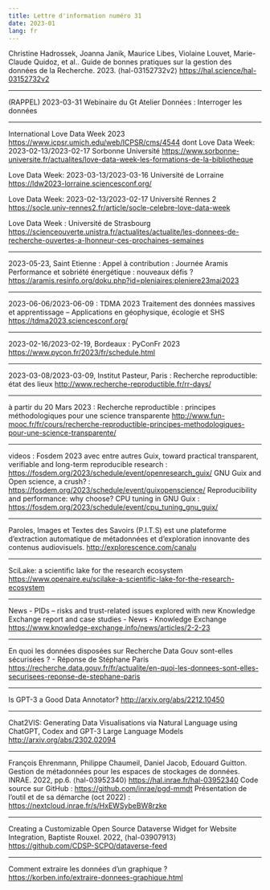 ```yaml
---
title: Lettre d'information numéro 31
date: 2023-01
lang: fr
---
```


Christine Hadrossek, Joanna Janik, Maurice Libes, Violaine Louvet, Marie-Claude Quidoz, et al.. Guide de bonnes pratiques sur la gestion des données de la Recherche. 2023. ⟨hal-03152732v2⟩
<https://hal.science/hal-03152732v2>

--------------------

(RAPPEL) 2023-03-31 Webinaire du Gt Atelier Données : Interroger les données

--------------------

International Love Data Week 2023
<https://www.icpsr.umich.edu/web/ICPSR/cms/4544>
dont
Love Data Week: 2023-02-13/2023-02-17 Sorbonne Université
<https://www.sorbonne-universite.fr/actualites/love-data-week-les-formations-de-la-bibliotheque>

Love Data Week: 2023-03-13/2023-03-16 Université de Lorraine
<https://ldw2023-lorraine.sciencesconf.org/>

Love Data Week: 2023-02-13/2023-02-17 Université Rennes 2
<https://socle.univ-rennes2.fr/article/socle-celebre-love-data-week>

Love Data Week : Université de Strasbourg
<https://scienceouverte.unistra.fr/actualites/actualite/les-donnees-de-recherche-ouvertes-a-lhonneur-ces-prochaines-semaines>

--------------------

2023-05-23, Saint Etienne : Appel à contribution : Journée Aramis
Performance et sobriété énergétique : nouveaux défis ?
<https://aramis.resinfo.org/doku.php?id=pleniaires:pleniere23mai2023>

--------------------

2023-06-06/2023-06-09 : TDMA 2023 Traitement des données massives et apprentissage – Applications en géophysique, écologie et SHS
<https://tdma2023.sciencesconf.org/>

--------------------

2023-02-16/2023-02-19, Bordeaux : PyConFr 2023
<https://www.pycon.fr/2023/fr/schedule.html>

--------------------

2023-03-08/2023-03-09, Institut Pasteur, Paris : Recherche reproductible: état des lieux
<http://www.recherche-reproductible.fr/rr-days/>

--------------------

à partir du 20 Mars 2023 : Recherche reproductible : principes méthodologiques pour une science transparente
<http://www.fun-mooc.fr/fr/cours/recherche-reproductible-principes-methodologiques-pour-une-science-transparente/>

--------------------

videos : Fosdem 2023
avec entre autres
    Guix, toward practical transparent, verifiable and long-term reproducible research : <https://fosdem.org/2023/schedule/event/openresearch_guix/>
    GNU Guix and Open science, a crush? : <https://fosdem.org/2023/schedule/event/guixopenscience/>
    Reproducibility and performance: why choose? CPU tuning in GNU Guix : <https://fosdem.org/2023/schedule/event/cpu_tuning_gnu_guix/>

--------------------

Paroles, Images et Textes des Savoirs (P.I.T.S) est une plateforme d’extraction automatique de métadonnées et d’exploration innovante des contenus audiovisuels.
<http://explorescence.com/canalu>

--------------------

SciLake: a scientific lake for the research ecosystem
<https://www.openaire.eu/scilake-a-scientific-lake-for-the-research-ecosystem>

--------------------

News - PIDs – risks and trust-related issues explored with new Knowledge Exchange report and case studies - News - Knowledge Exchange
<https://www.knowledge-exchange.info/news/articles/2-2-23>

--------------------

En quoi les données disposées sur Recherche Data Gouv sont-elles sécurisées ? - Réponse de Stéphane Paris
<https://recherche.data.gouv.fr/fr/actualite/en-quoi-les-donnees-sont-elles-securisees-reponse-de-stephane-paris>

--------------------

Is GPT-3 a Good Data Annotator?
<http://arxiv.org/abs/2212.10450>

--------------------

Chat2VIS: Generating Data Visualisations via Natural Language using ChatGPT, Codex and GPT-3 Large Language Models
<http://arxiv.org/abs/2302.02094>

--------------------

François Ehrenmann, Philippe Chaumeil, Daniel Jacob, Edouard Guitton. Gestion de métadonnées pour les espaces de stockages de données. INRAE. 2022, pp.6. ⟨hal-03952340⟩
<https://hal.inrae.fr/hal-03952340>
Code source sur GitHub : <https://github.com/inrae/pgd-mmdt>
Présentation de l’outil et de sa démarche (oct 2022) : <https://nextcloud.inrae.fr/s/HxEWSybeBW8rzke>

--------------------

Creating a Customizable Open Source Dataverse Widget for Website Integration, Baptiste Rouxel. 2022, ⟨hal-03907913⟩
<https://github.com/CDSP-SCPO/dataverse-feed>

--------------------

Comment extraire les données d’un graphique ?
<https://korben.info/extraire-donnees-graphique.html>
